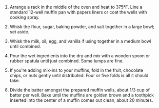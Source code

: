 1. Arrange a rack in the middle of the oven and heat to 375°F. Line a standard 12-well muffin pan with papers liners or coat the wells with cooking spray.

2. Whisk the flour, sugar, baking powder, and salt together in a large bowl; set aside. 

3. Whisk the milk, oil, egg, and vanilla if using together in a medium bowl until combined.

4. Pour the wet ingredients into the dry and mix with a wooden spoon or rubber spatula until just combined. Some lumps are fine.

5. If you're adding mix-ins to your muffins, fold in the fruit, chocolate chips, or nuts gently until distributed. Four or five folds is all it should take.

6. Divide the batter amongst the prepared muffin wells, about 1/3 cup of batter per well. Bake until the muffins are golden brown and a toothpick inserted into the center of a muffin comes out clean, about 20 minutes.